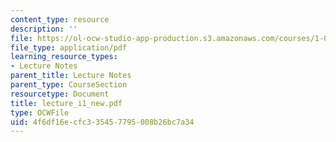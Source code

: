 ```yaml
---
content_type: resource
description: ''
file: https://ol-ocw-studio-app-production.s3.amazonaws.com/courses/1-033-mechanics-of-material-systems-an-energy-approach-fall-2003/4f6df16ecfc335457795008b26bc7a34_lecture_i1_new.pdf
file_type: application/pdf
learning_resource_types:
- Lecture Notes
parent_title: Lecture Notes
parent_type: CourseSection
resourcetype: Document
title: lecture_i1_new.pdf
type: OCWFile
uid: 4f6df16e-cfc3-3545-7795-008b26bc7a34
---
```


